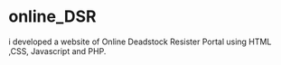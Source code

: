 # online_DSR
 i developed  a website  of Online Deadstock Resister Portal using HTML ,CSS, Javascript and PHP.
